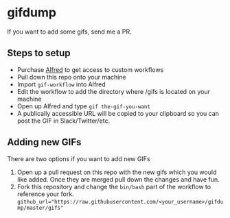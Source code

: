 # gifdump
If you want to add some gifs, send me a PR.

## Steps to setup

* Purchase [Alfred](http://www.alfredapp.com/) to get access to custom workflows
* Pull down this repo onto your machine
* Import `gif-workflow` into Alfred
* Edit the workflow to add the directory where <repo>/gifs is located on your machine
* Open up Alfred and type `gif the-gif-you-want`
* A publically accessible URL will be copied to your clipboard so you can post the GIF in Slack/Twitter/etc.

## Adding new GIFs

There are two options if you want to add new GIFs

1. Open up a pull request on this repo with the new gifs which you would like added. Once they are merged pull down the changes and have fun.
2. Fork this repository and change the `bin/bash` part of the workflow to reference your fork. `github_url="https://raw.githubusercontent.com/<your_username>/gifdump/master/gifs"`
